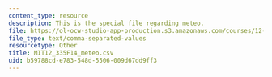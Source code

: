 ```yaml
---
content_type: resource
description: This is the special file regarding meteo.
file: https://ol-ocw-studio-app-production.s3.amazonaws.com/courses/12-335-experimental-atmospheric-chemistry-fall-2014/b59788cde783548d5506009d67dd9ff3_MIT12_335F14_meteo.csv
file_type: text/comma-separated-values
resourcetype: Other
title: MIT12_335F14_meteo.csv
uid: b59788cd-e783-548d-5506-009d67dd9ff3
---
```

